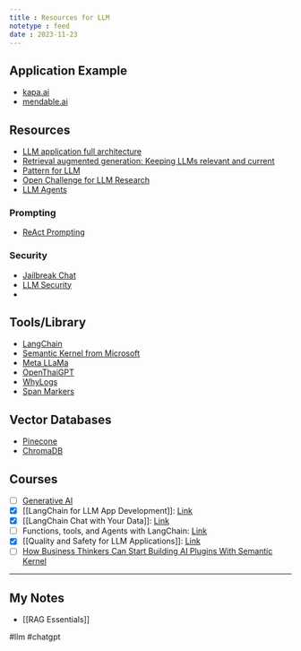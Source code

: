```yaml
---
title : Resources for LLM
notetype : feed
date : 2023-11-23
---
```



## Application Example
- [kapa.ai](https://www.kapa.ai/)
- [mendable.ai](https://www.mendable.ai/)

## Resources
- [LLM application full architecture](https://a16z.com/emerging-architectures-for-llm-applications/)
- [Retrieval augmented generation: Keeping LLMs relevant and current](https://stackoverflow.blog/2023/10/18/retrieval-augmented-generation-keeping-llms-relevant-and-current)
- [Pattern for LLM](https://eugeneyan.com/writing/llm-patterns)
- [Open Challenge for LLM Research](https://huyenchip.com/2023/08/16/llm-research-open-challenges.html)
- [LLM Agents](https://promptengineering.org/what-are-large-language-model-llm-agents/)
### Prompting
- [ReAct Prompting](https://www.promptingguide.ai/techniques/react)

### Security
- [Jailbreak Chat](https://www.jailbreakchat.com/)
- [LLM Security](https://llmsecurity.net/)
- 
## Tools/Library
- [LangChain](https://www.langchain.com/)
- [Semantic Kernel from Microsoft](https://github.com/microsoft/semantic-kernel)
- [Meta LLaMa](https://ai.meta.com/llama/)
- [OpenThaiGPT](https://openthaigpt.aieat.or.th/)
- [WhyLogs](https://github.com/whylabs/whylogs)
- [Span Markers](https://github.com/tomaarsen/SpanMarkerNER)

## Vector Databases
- [Pinecone](https://www.pinecone.io/learn/vector-database)
- [ChromaDB](https://www.trychroma.com/)

## Courses
- [ ] [Generative AI](https://www.coursera.org/learn/generative-ai-with-llms)
- [x] [[LangChain for LLM App Development]]: [Link](https://www.deeplearning.ai/short-courses/langchain-for-llm-application-development/)
- [x] [[LangChain Chat with Your Data]]: [Link](https://www.coursera.org/projects/langchain-chat-with-your-data-project)
- [ ] Functions, tools, and Agents with LangChain: [Link](https://learn.deeplearning.ai/functions-tools-agents-langchain)
- [x] [[Quality and Safety for LLM Applications]]: [Link](https://learn.deeplearning.ai/quality-safety-llm-applications)
- [ ] [How Business Thinkers Can Start Building AI Plugins With Semantic Kernel](https://learn.deeplearning.ai/microsoft-semantic-kernel)

---
## My Notes
- [[RAG Essentials]]


#llm #chatgpt